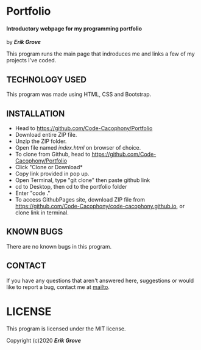 # Portfolio

#### Introductory webpage for my programming portfolio

by _**Erik Grove**_

This program runs the main page that indroduces me and links a few of my projects I've coded.

## TECHNOLOGY USED

This program was made using HTML, CSS and Bootstrap.

## INSTALLATION 

* Head to https://github.com/Code-Cacophony/Portfolio
* Download entire ZIP file.
* Unzip the ZIP folder.
* Open file named _index.html_ on browser of choice.
* To clone from Github, head to https://github.com/Code-Cacophony/Portfolio
* Click "Clone or Download*
* Copy link provided in pop up.
* Open Terminal, type "git clone" then paste github link
* cd to Desktop, then cd to the portfolio folder
* Enter "code ." 
* To access GithubPages site, download ZIP file from https://github.com/Code-Cacophony/code-cacophony.github.io, or clone link in terminal.

## KNOWN BUGS

There are no known bugs in this program.

## CONTACT

If you have any questions that aren't answered here, suggestions or would like to report a bug, contact me at [mailto](erik@administrata.com).

# LICENSE

This program is licensed under the MIT license.

Copyright (c)2020 **_Erik Grove_**